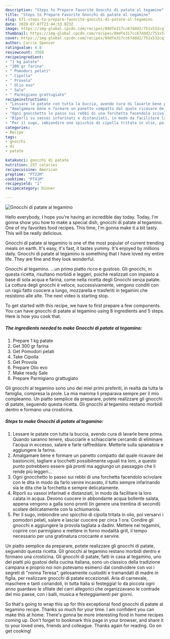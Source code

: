 ```yaml
---
description: "Steps to Prepare Favorite Gnocchi di patate al tegamino"
title: "Steps to Prepare Favorite Gnocchi di patate al tegamino"
slug: 671-steps-to-prepare-favorite-gnocchi-di-patate-al-tegamino
date: 2020-07-07T23:44:53.023Z
image: https://img-global.cpcdn.com/recipes/89dfe317cc67ddd2/751x532cq70/gnocchi-di-patate-al-tegamino-recipe-main-photo.jpg
thumbnail: https://img-global.cpcdn.com/recipes/89dfe317cc67ddd2/751x532cq70/gnocchi-di-patate-al-tegamino-recipe-main-photo.jpg
cover: https://img-global.cpcdn.com/recipes/89dfe317cc67ddd2/751x532cq70/gnocchi-di-patate-al-tegamino-recipe-main-photo.jpg
author: Carrie Spencer
ratingvalue: 4.8
reviewcount: 3569
recipeingredient:
- "1 kg patate"
- "300 gr farina"
- " Pomodori pelati"
- " Cipolla"
- " Provola"
- " Olio evo"
- " Sale"
- " Parmigiano grattugiato"
recipeinstructions:
- "Lessare le patate con tutta la buccia, avendo cura di lavarle bene prima. Quando saranno tenere, sbucciarle e schiacciarle cercando di eliminare l&#39;acqua in eccesso, salare e farle raffreddare. Metterle sulla spianatoia e aggiungere la farina."
- "Amalgamare bene e formare un panetto compatto dal quale ricavare dei bastoncini, tagliare a tocchetti possibilmente uguali tra loro, a questo punto potrebbero essere già pronti ma aggiungo un passaggio che li rende più leggeri..."
- "Ogni gnocchetto lo passo sui rebbi di una forchetta facendolo scivolare con le dita in modo da farlo venire incavato, il tutto sempre infarinando sia le dita che la forchetta e sempre delicatamente."
- "Riporli su vassoi infarinati e distanziati, in modo da facilitare la loro calata in acqua. Devono cuocere in abbondante acqua bollente salata, appena vengono a galla sono pronti (in genere una trentina di secondi) scolare delicatamente con la schiumarola."
- "Per il sugo, imbiondire uno spicchio di cipolla tritata in olio, poi versarvi i pomodori pelati, salare e lasciar cuocere per circa 1 ora. Condire gli gnocchi e aggiungere la provola tagliata a dadini. Mettere nei tegamini, coprire con parmigiano e mettere in forno modalità grill, il tempo necessario per una gratinatura croccante e servire."
categories:
- Recipe
tags:
- gnocchi
- di
- patate

katakunci: gnocchi di patate 
nutrition: 257 calories
recipecuisine: American
preptime: "PT22M"
cooktime: "PT41M"
recipeyield: "1"
recipecategory: Dinner

---
```



![Gnocchi di patate al tegamino](https://img-global.cpcdn.com/recipes/89dfe317cc67ddd2/751x532cq70/gnocchi-di-patate-al-tegamino-recipe-main-photo.jpg)

Hello everybody, I hope you're having an incredible day today. Today, I'm gonna show you how to make a special dish, gnocchi di patate al tegamino. One of my favorites food recipes. This time, I'm gonna make it a bit tasty. This will be really delicious.

Gnocchi di patate al tegamino is one of the most popular of current trending meals on earth. It's easy, it's fast, it tastes yummy. It's enjoyed by millions daily. Gnocchi di patate al tegamino is something that I have loved my entire life. They are fine and they look wonderful.

Gnocchi al tegamino. …un primo piatto ricco e gustoso. Gli gnocchi, in questa ricetta, risultano morbidi e leggeri, poichè realizzati con impasto a base di sola acqua e farina, come nella ricetta degli Gnocchi senza patate. La cottura degli gnocchi è veloce, successivamente, vengono conditi con un ragù fatto cuocere a lungo, mozzarella e trasferiti in tegamini che resistono alle alte. The next video is starting stop.


To get started with this recipe, we have to first prepare a few components. You can have gnocchi di patate al tegamino using 8 ingredients and 5 steps. Here is how you cook that.

<!--inarticleads1-->

##### The ingredients needed to make Gnocchi di patate al tegamino:

1. Prepare 1 kg patate
1. Get 300 gr farina
1. Get  Pomodori pelati
1. Take  Cipolla
1. Get  Provola
1. Prepare  Olio evo
1. Make ready  Sale
1. Prepare  Parmigiano grattugiato


Gli gnocchi al tegamino sono uno dei miei primi preferiti, in realtà da tutta la famiglia, compresa la prole. La mia mamma li preparava sempre per il mio compleanno. Un piatto semplice da preparare, potete realizzare gli gnocchi di patate, seguendo questa ricetta. Gli gnocchi al tegamino restano morbidi dentro e formano una crosticina. 

<!--inarticleads2-->

##### Steps to make Gnocchi di patate al tegamino:

1. Lessare le patate con tutta la buccia, avendo cura di lavarle bene prima. Quando saranno tenere, sbucciarle e schiacciarle cercando di eliminare l&#39;acqua in eccesso, salare e farle raffreddare. Metterle sulla spianatoia e aggiungere la farina.
1. Amalgamare bene e formare un panetto compatto dal quale ricavare dei bastoncini, tagliare a tocchetti possibilmente uguali tra loro, a questo punto potrebbero essere già pronti ma aggiungo un passaggio che li rende più leggeri...
1. Ogni gnocchetto lo passo sui rebbi di una forchetta facendolo scivolare con le dita in modo da farlo venire incavato, il tutto sempre infarinando sia le dita che la forchetta e sempre delicatamente.
1. Riporli su vassoi infarinati e distanziati, in modo da facilitare la loro calata in acqua. Devono cuocere in abbondante acqua bollente salata, appena vengono a galla sono pronti (in genere una trentina di secondi) scolare delicatamente con la schiumarola.
1. Per il sugo, imbiondire uno spicchio di cipolla tritata in olio, poi versarvi i pomodori pelati, salare e lasciar cuocere per circa 1 ora. Condire gli gnocchi e aggiungere la provola tagliata a dadini. Mettere nei tegamini, coprire con parmigiano e mettere in forno modalità grill, il tempo necessario per una gratinatura croccante e servire.


Un piatto semplice da preparare, potete realizzare gli gnocchi di patate, seguendo questa ricetta. Gli gnocchi al tegamino restano morbidi dentro e formano una crosticina. Gli gnocchi di patate, fatti in casa al tegamino, uno dei piatti più gustosi della cucina italiana, sono un classico della tradizione campana e proprio noi non potevamo esimerci dal condividere con voi i segreti di &#34;nonna Teresa&#34;, gelosamente custoditi e tramandati di madre in figlia, per realizzare gnocchi di patate eccezionali. Aria di carnevale, maschere e tanti coriandoli, in tutta Italia si festeggia! Io da piccola ogni anno guardavo le sfilate dei carri allegorici che organizzavano le contrade del mio paese, con i balli, musica e festeggiamenti per giorni. 

So that's going to wrap this up for this exceptional food gnocchi di patate al tegamino recipe. Thanks so much for your time. I am confident you can make this at home. There's gonna be more interesting food in home recipes coming up. Don't forget to bookmark this page in your browser, and share it to your loved ones, friends and colleague. Thanks again for reading. Go on get cooking!

